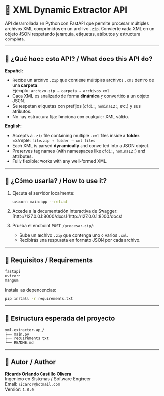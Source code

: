 # 🧩 XML Dynamic Extractor API

API desarrollada en Python con FastAPI que permite procesar múltiples archivos XML comprimidos en un archivo `.zip`. Convierte cada XML en un objeto JSON respetando jerarquía, etiquetas, atributos y estructura completa.

---

## 📌 ¿Qué hace esta API? / What does this API do?

**Español:**

- Recibe un archivo `.zip` que contiene múltiples archivos `.xml` dentro de una **carpeta**.  
  Ejemplo: `archivo.zip → carpeta → archivos.xml`
- Cada XML es analizado de forma **dinámica** y convertido a un objeto JSON.
- Se respetan etiquetas con prefijos (`cfdi:`, `nomina12:`, etc.) y sus atributos.
- No hay estructura fija: funciona con cualquier XML válido.

**English:**

- Accepts a `.zip` file containing multiple `.xml` files inside a **folder**.  
  Example: `file.zip → folder → xml files`
- Each XML is parsed **dynamically** and converted into a JSON object.
- Preserves tag names (with namespaces like `cfdi:`, `nomina12:`) and attributes.
- Fully flexible: works with any well-formed XML.


---

## 🚀 ¿Cómo usarla? / How to use it?

1. Ejecuta el servidor localmente:
   ```bash
   uvicorn main:app --reload
   ```

2. Accede a la documentación interactiva de Swagger:
   [http://127.0.0.1:8000/docs](http://127.0.0.1:8000/docs)

3. Prueba el endpoint `POST /procesar-zip/`:
   - Sube un archivo `.zip` que contenga uno o varios `.xml`.
   - Recibirás una respuesta en formato JSON por cada archivo.

---

## 🔧 Requisitos / Requirements

```txt
fastapi
uvicorn
mangum
```

Instala las dependencias:
```bash
pip install -r requirements.txt
```

---

## 📁 Estructura esperada del proyecto

```
xml-extractor-api/
├── main.py
├── requirements.txt
└── README.md
```

---

## 👤 Autor / Author

**Ricardo Orlando Castillo Olivera**  
Ingeniero en Sistemas / Software Engineer  
Email: `ricaror@hotmail.com`  
Versión: `1.0.0`
